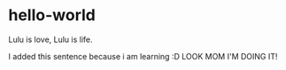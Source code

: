 # hello-world
Lulu is love, Lulu is life.



I added this sentence because i am learning :D LOOK MOM I'M DOING IT!
